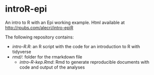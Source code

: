 # introR-epi

An intro to R with an Epi working example. Html available at http://rpubs.com/alecri/intro-epiR

The following repository contains:  

- *intro-R.R*: an R script with the code for an introduction to R with tidyverse  
- *rmd/*: folder for the rmarkdown file  
  + *intro-R-kep.Rmd*: Rmd to generate reproducible documents with code and output of the analyses